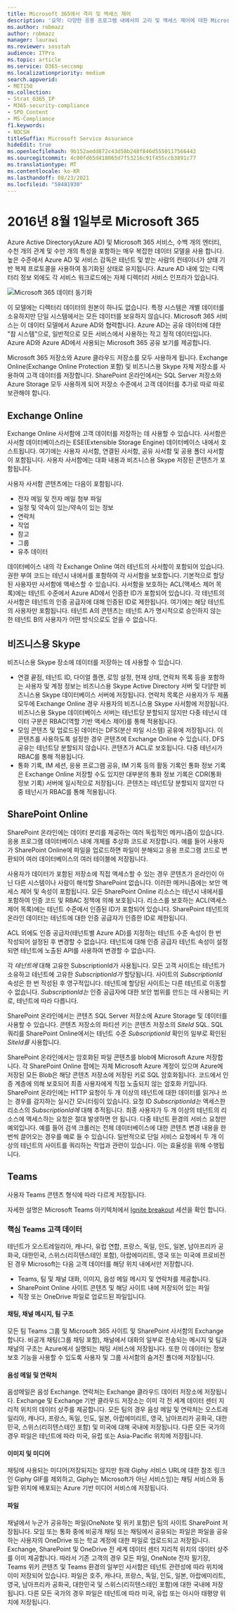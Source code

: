 ```yaml
---
title: Microsoft 365에서 격리 및 액세스 제어
description: '요약: 다양한 응용 프로그램 내에서의 고리 및 액세스 제어에 대한 Microsoft 365.'
ms.author: robmazz
author: robmazz
manager: laurawi
ms.reviewer: sosstah
audience: ITPro
ms.topic: article
ms.service: O365-seccomp
ms.localizationpriority: medium
search.appverid:
- MET150
ms.collection:
- Strat_O365_IP
- M365-security-compliance
- SPO_Content
- MS-Compliance
f1.keywords:
- NOCSH
titleSuffix: Microsoft Service Assurance
hideEdit: true
ms.openlocfilehash: 9b152aedd872c43d58b248f846d5550117566442
ms.sourcegitcommit: 4c00fd65d418065d7f53216c91f455ccb3891c77
ms.translationtype: MT
ms.contentlocale: ko-KR
ms.lasthandoff: 08/23/2021
ms.locfileid: "58481930"
---
```

# <a name="isolation-and-access-control-in-microsoft-365"></a>2016년 8월 1일부로 Microsoft 365

Azure Active Directory(Azure AD) 및 Microsoft 365 서비스, 수백 개의 엔터티, 수천 개의 관계 및 수만 개의 특성을 포함하는 매우 복잡한 데이터 모델을 사용 합니다. 높은 수준에서 Azure AD 및 서비스 감독은 테넌트 및 받는 사람의 컨테이너가 상태 기반 복제 프로토콜을 사용하여 동기화된 상태로 유지됩니다. Azure AD 내에 있는 디렉터리 정보 외에도 각 서비스 워크로드에는 자체 디렉터리 서비스 인프라가 있습니다.
 
![Microsoft 365 데이터 동기화](../media/office-365-isolation-tenant-data-sync.png)

이 모델에는 디렉터리 데이터의 원본이 하나도 없습니다. 특정 시스템은 개별 데이터를 소유하지만 단일 시스템에서는 모든 데이터를 보유하지 않습니다. Microsoft 365 서비스는 이 데이터 모델에서 Azure AD와 협력합니다. Azure AD는 공유 데이터에 대한 "참 시스템"으로, 일반적으로 모든 서비스에서 사용하는 작고 정적 데이터입니다. Azure AD와 Azure AD에서 사용되는 Microsoft 365 공유 보기를 제공합니다.

Microsoft 365 저장소와 Azure 클라우드 저장소를 모두 사용하게 됩니다. Exchange Online(Exchange Online Protection 포함) 및 비즈니스용 Skype 자체 저장소를 사용하여 고객 데이터를 저장합니다. SharePoint 온라인에서는 SQL Server 저장소와 Azure Storage 모두 사용하게 되어 저장소 수준에서 고객 데이터를 추가로 따로 따로 보관해야 합니다.

## <a name="exchange-online"></a>Exchange Online

Exchange Online 사서함에 고객 데이터를 저장하는 데 사용할 수 있습니다. 사서함은 사서함 데이터베이스라는 ESE(Extensible Storage Engine) 데이터베이스 내에서 호스트됩니다. 여기에는 사용자 사서함, 연결된 사서함, 공유 사서함 및 공용 폴더 사서함이 포함됩니다. 사용자 사서함에는 대화 내용과 비즈니스용 Skype 저장된 콘텐츠가 포함됩니다.

사용자 사서함 콘텐츠에는 다음이 포함됩니다.

- 전자 메일 및 전자 메일 첨부 파일
- 일정 및 약속이 있는/약속이 있는 정보
- 연락처
- 작업
- 참고
- 그룹
- 유추 데이터

데이터베이스 내의 각 Exchange Online 여러 테넌트의 사서함이 포함되어 있습니다. 권한 부여 코드는 테넌시 내에서를 포함하여 각 사서함을 보호합니다. 기본적으로 할당된 사용자만 사서함에 액세스할 수 있습니다. 사서함을 보호하는 ACL(액세스 제어 목록)에는 테넌트 수준에서 Azure AD에서 인증한 ID가 포함되어 있습니다. 각 테넌트의 사서함은 테넌트의 인증 공급자에 대해 인증된 ID로 제한됩니다. 여기에는 해당 테넌트의 사용자만 포함됩니다. 테넌트 A의 콘텐츠는 테넌트 A가 명시적으로 승인하지 않는 한 테넌트 B의 사용자가 어떤 방식으로도 얻을 수 없습니다.

## <a name="skype-for-business"></a>비즈니스용 Skype

비즈니스용 Skype 장소에 데이터를 저장하는 데 사용할 수 있습니다.

- 연결 끝점, 테넌트 ID, 다이얼 플랜, 로밍 설정, 현재 상태, 연락처 목록 등을 포함하는 사용자 및 계정 정보는 비즈니스용 Skype Active Directory 서버 및 다양한 비즈니스용 Skype 데이터베이스 서버에 저장됩니다. 연락처 목록은 사용자가 두 제품 모두에 Exchange Online 경우 사용자의 비즈니스용 Skype 사서함에 저장됩니다. 비즈니스용 Skype 데이터베이스 서버는 테넌트당 분할되지 않지만 다중 테넌시 데이터 구분은 RBAC(역할 기반 액세스 제어)를 통해 적용됩니다.
- 모임 콘텐츠 및 업로드된 데이터는 DFS(분산 파일 시스템) 공유에 저장됩니다. 이 콘텐츠를 사용하도록 설정한 경우 콘텐츠에 Exchange Online 수 있습니다. DFS 공유는 테넌트당 분할되지 않습니다. 콘텐츠가 ACL로 보호됩니다. 다중 테넌시가 RBAC를 통해 적용됩니다.
- 통화 기록, IM 세션, 응용 프로그램 공유, IM 기록 등의 활동 기록인 통화 정보 기록은 Exchange Online 저장할 수도 있지만 대부분의 통화 정보 기록은 CDR(통화 정보 기록) 서버에 일시적으로 저장됩니다. 콘텐츠는 테넌트당 분할되지 않지만 다중 테넌시가 RBAC를 통해 적용됩니다.

## <a name="sharepoint-online"></a>SharePoint Online

SharePoint 온라인에는 데이터 분리를 제공하는 여러 독립적인 메커니즘이 있습니다. 응용 프로그램 데이터베이스 내에 개체를 추상화 코드로 저장합니다. 예를 들어 사용자가 SharePoint Online에 파일을 업로드하면 파일이 분해되고 응용 프로그램 코드로 변환되어 여러 데이터베이스의 여러 테이블에 저장됩니다.

사용자가 데이터가 포함된 저장소에 직접 액세스할 수 있는 경우 콘텐츠가 온라인이 아닌 다른 시스템이나 사람이 해석할 SharePoint 없습니다. 이러한 메커니즘에는 보안 액세스 제어 및 속성이 포함됩니다. 모든 SharePoint Online 리소스는 테넌시 내에서를 포함하여 인증 코드 및 RBAC 정책에 의해 보호됩니다. 리소스를 보호하는 ACL(액세스 제어 목록)에는 테넌트 수준에서 인증된 ID가 포함되어 있습니다. SharePoint 테넌트의 온라인 데이터는 테넌트에 대한 인증 공급자가 인증한 ID로 제한됩니다.

ACL 외에도 인증 공급자(테넌트별 Azure AD)를 지정하는 테넌트 수준 속성이 한 번 작성되어 설정된 후 변경할 수 없습니다. 테넌트에 대해 인증 공급자 테넌트 속성이 설정되면 테넌트에 노출된 API를 사용하여 변경할 수 없습니다.

각 *테넌트에* 대해 고유한 SubscriptionId가 사용됩니다. 모든 고객 사이트는 테넌트가 소유하고 테넌트에 고유한 *SubscriptionId가* 할당됩니다. 사이트의 *SubscriptionId* 속성은 한 번 작성된 후 영구적입니다. 테넌트에 할당된 사이트는 다른 테넌트로 이동할 수 없습니다. *SubscriptionId는* 인증 공급자에 대한 보안 범위를 만드는 데 사용되는 키로, 테넌트에 따라 다릅니다.

SharePoint 온라인에서는 콘텐츠 SQL Server 저장소에 Azure Storage 및 데이터를 사용할 수 있습니다. 콘텐츠 저장소의 파티션 키는 콘텐츠 저장소의 *SiteId* SQL. SQL 쿼리를 SharePoint Online에서는 테넌트 수준 *SubscriptionId* 확인의 일부로 확인된 *SiteId를* 사용합니다.

SharePoint 온라인에서는 암호화된 파일 콘텐츠를 blob에 Microsoft Azure 저장합니다. 각 SharePoint Online 팜에는 자체 Microsoft Azure 계정이 있으며 Azure에 저장된 모든 Blob은 해당 콘텐츠 저장소에 저장된 키로 SQL 암호화됩니다. 코드에서 인증 계층에 의해 보호되어 최종 사용자에게 직접 노출되지 않는 암호화 키입니다. SharePoint 온라인에는 HTTP 요청이 두 개 이상의 테넌트에 대한 데이터를 읽거나 쓰는 경우를 감지하는 실시간 모니터링이 있습니다. 요청 ID *SubscriptionId는* 액세스한 리소스의 *SubscriptionId에* 대해 추적됩니다. 최종 사용자가 두 개 이상의 테넌트의 리소스에 액세스하는 요청은 절대 발생하면 안 됩니다. 다중 테넌트 환경의 서비스 요청만 예외입니다. 예를 들어 검색 크롤러는 전체 데이터베이스에 대한 콘텐츠 변경 내용을 한 번씩 끌어오는 경우를 예로 들 수 있습니다. 일반적으로 단일 서비스 요청에서 두 개 이상의 테넌트의 사이트를 쿼리하는 작업과 관련이 있습니다. 이는 효율성을 위해 수행됩니다.

## <a name="teams"></a>Teams

사용자 Teams 콘텐츠 형식에 따라 다르게 저장됩니다. 

자세한 설명은 Microsoft Teams 아키텍처에서 [Ignite breakout](https://channel9.msdn.com/Events/Ignite/Microsoft-Ignite-Orlando-2017/BRK3071) 세션을 확인 합니다.

### <a name="core-teams-customer-data"></a>핵심 Teams 고객 데이터

테넌트가 오스트레일리아, 캐나다, 유럽 연합, 프랑스, 독일, 인도, 일본, 남아프리카 공화국, 대한민국, 스위스(리히텐스테인 포함), 아랍에미리트, 영국 또는 미국에 프로비전된 경우 Microsoft는 다음 고객 데이터를 해당 위치 내에서만 저장합니다.

- Teams, 팀 및 채널 대화, 이미지, 음성 메일 메시지 및 연락처를 제공합니다.
- SharePoint Online 사이트 콘텐츠 및 해당 사이트 내에 저장되어 있는 파일
- 직장 또는 OneDrive 파일로 업로드된 파일입니다.

#### <a name="chat-channel-messages-team-structure"></a>채팅, 채널 메시지, 팀 구조

모든 팀 Teams 그룹 및 Microsoft 365 사이트 및 SharePoint 사서함의 Exchange 합니다. 비공개 채팅(그룹 채팅 포함), 채널에서 대화의 일부로 전송되는 메시지 및 팀과 채널의 구조는 Azure에서 실행되는 채팅 서비스에 저장됩니다. 또한 이 데이터는 정보 보호 기능을 사용할 수 있도록 사용자 및 그룹 사서함의 숨겨진 폴더에 저장됩니다.

#### <a name="voicemail-and-contacts"></a>음성 메일 및 연락처

음성메일은 음성 Exchange. 연락처는 Exchange 클라우드 데이터 저장소에 저장됩니다. Exchange 및 Exchange 기반 클라우드 저장소는 이미 각 전 세계 데이터 센터 지리적 위치의 데이터 상주를 제공합니다. 모든 팀의 경우 음성 메일 및 연락처는 오스트레일리아, 캐나다, 프랑스, 독일, 인도, 일본, 아랍에미리트, 영국, 남아프리카 공화국, 대한민국, 스위스(리히텐스테인 포함) 및 미국에 대해 국내에 저장됩니다. 다른 모든 국가의 경우 파일은 테넌트에 따라 미국, 유럽 또는 Asia-Pacific 위치에 저장됩니다.

#### <a name="images-and-media"></a>이미지 및 미디어

채팅에 사용되는 미디어(저장되지는 않지만 원래 Giphy 서비스 URL에 대한 참조 링크인 Giphy GIF를 제외하고, Giphy는 Microsoft가 아닌 서비스임)는 채팅 서비스와 동일한 위치에 배포되는 Azure 기반 미디어 서비스에 저장됩니다.

#### <a name="files"></a>파일

채널에서 누군가 공유하는 파일(OneNote 및 위키 포함)은 팀의 사이트 SharePoint 저장됩니다. 모임 또는 통화 중에 비공개 채팅 또는 채팅에서 공유되는 파일은 파일을 공유하는 사용자의 OneDrive 또는 학교 계정에 대한 파일로 업로드되고 저장됩니다. Exchange, SharePoint 및 OneDrive 전 세계 데이터 센터 지리적 위치의 데이터 상주를 이미 제공합니다. 따라서 기존 고객의 경우 모든 파일, OneNote 전자 필기장, Teams 위키 콘텐츠 및 Teams 환경의 일부인 사서함은 테넌트 관련성에 따라 위치에 이미 저장되어 있습니다. 파일은 호주, 캐나다, 프랑스, 독일, 인도, 일본, 아랍에미리트, 영국, 남아프리카 공화국, 대한민국 및 스위스(리히텐스테인 포함)에 대한 국내에 저장됩니다. 다른 모든 국가의 경우 파일은 테넌트에 따라 미국, 유럽 또는 아시아 태평양 위치에 저장됩니다.
